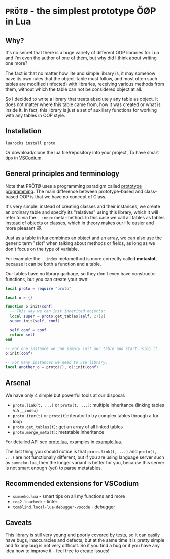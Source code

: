 # `PRÖTØ` - the simplest prototype ÖØP in Lua

## Why?

It's no secret that there is a huge variety of different OOP libraries for Lua
and I'm even the author of one of them, but why did I think about writing
one more?

The fact is that no matter how lite and simple library is, it may somehow have
its own rules that the object-table must follow, and most often such tables are
modified (infected) with libraries, receiving various methods from them, without
which the table can not be considered object at all.

So I decided to write a library that treats absolutely any table as object.
It does not matter where this table came from, how it was created or what is
inside it. In fact, this library is just a set of auxiliary functions for
working with any tables in OOP style.

## Installation

`luarocks install proto`

Or download/clone the lua file/repository into your project,
To have smart tips in [VSCodium][2].

## General principles and terminology

Note that PRÖTØ uses a programming paradigm called [prototype programming][1].
The main difference between prototype-based and class-based OOP is that we
have no concept of Class.

It's very simple: instead of creating classes and their instances, we create an
ordinary table and specify its "relatives" using this library, which it will
refer to via the `__index` meta-method. In this case we call all tables as
tables instead of objects or classes, which in theory makes our life easier and
more pleasant 😺.

Just as a table in lua combines an object and an array, we can also use the
generic term "slot" when talking about methods or fields, as long as we don't
focus on the type of variable.

For example: the `__index` metamethod is more correctly called **metaslot**,
because it can be both a function and a table.

Our tables have no library garbage, so they don't even have constructor
functions, but you can create your own:

```lua
local proto = require "proto"

local o = {}

function o:init(conf)
  -- This way we can init inherited objects:
  local super = proto.get_tables(self, 2)[2]
  super.init(self, conf)

  self.conf = conf
  return self
end

-- For one instance we can simply init our table and start using it.
o:init(conf)

-- For many instances we need to use library.
local another_o = proto({}, o):init(conf)
```

## Arsenal

We have only 4 simple but powerful tools at our disposal:

+ `proto.link(t, ...)` or `proto(t, ...)`:
  multiple inheritance (linking tables via `__index`)
+ `proto.iter(t)` or `proto(t)`:
  iterator to try complex tables through a for loop
+ `proto.get_tables(t)`: get an array of all linked tables
+ `proto.merge_meta(t)`: metatable inheritance

For detailed API see [proto.lua](proto.lua),
examples in [example.lua](example.lua).

The last thing you should notice is that `proto.link(t, ...)`
and `proto(t, ...)` are not functionally different, but if you are using
language server such as `sumneko.lua`, then the longer variant is better
for you, because this server is not smart enough (yet) to parse metatables.

## Recommended extensions for VSCodium

+ `sumneko.lua` - smart tips on all my functions and more
+ `rog2.luacheck` - linter
+ `tomblind.local-lua-debugger-vscode` - debugger

## Caveats

This library is still very young and poorly covered by tests, so it can easily
have bugs, inaccuracies and defects, but at the same time it is pretty simple
and fix any bug is not very difficult. So if you find a bug or if you have any
idea how to improve it - feel free to create issues!

[1]: https://en.wikipedia.org/wiki/Prototype-based_programming
[2]: https://vscodium.com
